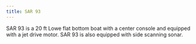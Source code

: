 ```yaml
---
title: SAR 93
---
```

 
 SAR 93 is a 20 ft Lowe flat bottom boat with a center console and equipped with a jet drive motor.
 SAR 93 is also equipped with side scanning sonar.
